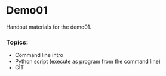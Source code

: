 # Demo01

Handout materials for the demo01.

### Topics:

- Command line intro
- Python script (execute as program from the command line)
- GIT